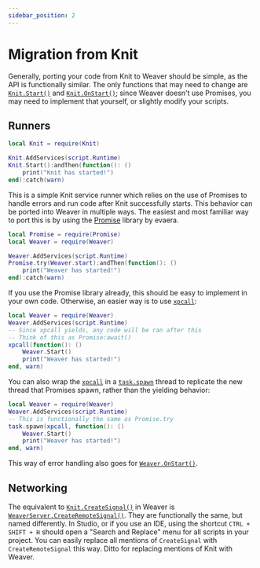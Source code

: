 ```yaml
---
sidebar_position: 2
---
```


# Migration from Knit

Generally, porting your code from Knit to Weaver should be simple, as the API is functionally similar. The only functions that may need to change are [`Knit.Start()`](https://sleitnick.github.io/Knit/api/KnitServer#Start) and [`Knit.OnStart()`](https://sleitnick.github.io/Knit/api/KnitServer#OnStart); since Weaver doesn't use Promises, you may need to implement that yourself, or slightly modify your scripts.

## Runners

```lua
local Knit = require(Knit)

Knit.AddServices(script.Runtime)
Knit.Start():andThen(function(): ()
	print("Knit has started!")
end):catch(warn)
```

This is a simple Knit service runner which relies on the use of Promises to handle errors and run code after Knit successfully starts. This behavior can be ported into Weaver in multiple ways. The easiest and most familiar way to port this is by using the [Promise](https://eryn.io/roblox-lua-promise/) library by evaera.

```lua
local Promise = require(Promise)
local Weaver = require(Weaver)

Weaver.AddServices(script.Runtime)
Promise.try(Weaver.start):andThen(function(): ()
	print("Weaver has started!")
end):catch(warn)
```

If you use the Promise library already, this should be easy to implement in your own code. Otherwise, an easier way is to use [`xpcall`](https://create.roblox.com/docs/reference/engine/globals/LuaGlobals#xpcall):

```lua
local Weaver = require(Weaver)
Weaver.AddServices(script.Runtime)
-- Since xpcall yields, any code will be ran after this
-- Think of this as Promise:await()
xpcall(function(): ()
	Weaver.Start()
	print("Weaver has started!")
end, warn)
```

You can also wrap the [`xpcall`](https://create.roblox.com/docs/reference/engine/globals/LuaGlobals#xpcall) in a [`task.spawn`](https://create.roblox.com/docs/reference/engine/libraries/task#spawn) thread to replicate the new thread that Promises spawn, rather than the yielding behavior:

```lua
local Weaver = require(Weaver)
Weaver.AddServices(script.Runtime)
-- This is functionally the same as Promise.try
task.spawn(xpcall, function(): ()
	Weaver.Start()
	print("Weaver has started!")
end, warn)
```

This way of error handling also goes for [`Weaver.OnStart()`](/api/WeaverServer#OnStart).

## Networking

The equivalent to [`Knit.CreateSignal()`](https://sleitnick.github.io/Knit/api/KnitServer#CreateSignal) in Weaver is [`WeaverServer.CreateRemoteSignal()`](/api/WeaverServer#CreateRemoteSignal). They are functionally the same, but named differently. In Studio, or if you use an IDE, using the shortcut `CTRL + SHIFT + H` should open a "Search and Replace" menu for all scripts in your project. You can easily replace all mentions of `CreateSignal` with `CreateRemoteSignal` this way. Ditto for replacing mentions of Knit with Weaver.
